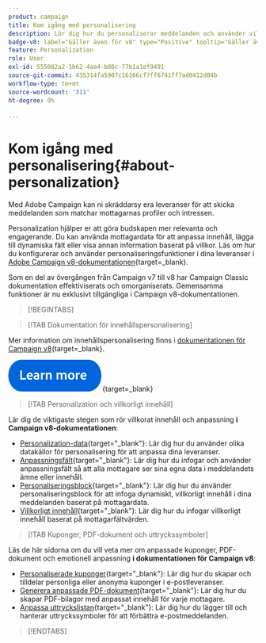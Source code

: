 ```yaml
---
product: campaign
title: Kom igång med personalisering
description: Lär dig hur du personaliserar meddelanden och använder villkorat innehåll i Campaign
badge-v8: label="Gäller även för v8" type="Positive" tooltip="Gäller även Campaign v8"
feature: Personalization
role: User
exl-id: 555082a2-1b62-4aa4-b80c-77b1a1ef9491
source-git-commit: 435314fa5907c16166cf7ff6741ff7ad0412d04b
workflow-type: tm+mt
source-wordcount: '311'
ht-degree: 0%

---
```


# Kom igång med personalisering{#about-personalization}

Med Adobe Campaign kan ni skräddarsy era leveranser för att skicka meddelanden som matchar mottagarnas profiler och intressen.

Personalization hjälper er att göra budskapen mer relevanta och engagerande. Du kan använda mottagardata för att anpassa innehåll, lägga till dynamiska fält eller visa annan information baserat på villkor. Läs om hur du konfigurerar och använder personaliseringsfunktioner i dina leveranser i [Adobe Campaign v8-dokumentationen](https://experienceleague.adobe.com/docs/campaign/campaign-v8/send/personalize/personalize.html){target=_blank}.

Som en del av övergången från Campaign v7 till v8 har Campaign Classic dokumentation effektiviserats och omorganiserats. Gemensamma funktioner är nu exklusivt tillgängliga i Campaign v8-dokumentationen.

>[!BEGINTABS]

>[!TAB Dokumentation för innehållspersonalisering]

Mer information om innehållspersonalisering finns i [dokumentationen för Campaign v8](https://experienceleague.adobe.com/docs/campaign/campaign-v8/send/personalize/personalize.html){target=_blank}.


[![bild](../../assets/do-not-localize/learn-more-button.svg)](https://experienceleague.adobe.com/docs/campaign/campaign-v8/send/personalize/personalize.html){target=_blank}


>[!TAB Personalization och villkorligt innehåll]

Lär dig de viktigaste stegen som rör villkorat innehåll och anpassning **i Campaign v8-dokumentationen**:

* [Personalization-data](https://experienceleague.adobe.com/docs/campaign/campaign-v8/send/personalize/personalization-data.html){target="_blank"}: Lär dig hur du använder olika datakällor för personalisering för att anpassa dina leveranser.
* [Anpassningsfält](https://experienceleague.adobe.com/docs/campaign/campaign-v8/send/personalize/personalization-fields.html){target="_blank"}: Lär dig hur du infogar och använder anpassningsfält så att alla mottagare ser sina egna data i meddelandets ämne eller innehåll.
* [Personaliseringsblock](https://experienceleague.adobe.com/docs/campaign/campaign-v8/send/personalize/personalization-blocks.html){target="_blank"}: Lär dig hur du använder personaliseringsblock för att infoga dynamiskt, villkorligt innehåll i dina meddelanden baserat på mottagardata.
* [Villkorligt innehåll](https://experienceleague.adobe.com/docs/campaign/campaign-v8/send/personalize/conditions.html){target="_blank"}: Lär dig hur du infogar villkorligt innehåll baserat på mottagarfältvärden.

>[!TAB Kuponger, PDF-dokument och uttryckssymboler]

Läs de här sidorna om du vill veta mer om anpassade kuponger, PDF-dokument och emotionell anpassning **i dokumentationen för Campaign v8**:

* [Personaliserade kuponger](https://experienceleague.adobe.com/docs/campaign/campaign-v8/send/personalize/ppersonalized-coupons.html){target="_blank"}: Lär dig hur du skapar och tilldelar personliga eller anonyma kuponger i e-postleveranser.
* [Generera anpassade PDF-dokument](https://experienceleague.adobe.com/docs/campaign/campaign-v8/send/personalize/generating-personalized-pdf-documents.html){target="_blank"}: Lär dig hur du skapar PDF-bilagor med anpassat innehåll för varje mottagare.
* [Anpassa uttryckslistan](https://experienceleague.adobe.com/docs/campaign/campaign-v8/send/personalize/customizing-emoticon-list.html){target="_blank"}: Lär dig hur du lägger till och hanterar uttryckssymboler för att förbättra e-postmeddelanden.

>[!ENDTABS]





<!--
Adobe Campaign lets you mass deliver personalized electronic messages to a target population.

Before starting sending emails:

* Make sure recipient profiles contain at least an email address.
* Learn more about the Adobe Campaign [Delivery best practices](delivery-best-practices.md).
* Read out these sections to learn more about Deliverability: [Deliverability management in Campaign](about-deliverability.md) and [Deliverability best practices guide](https://experienceleague.adobe.com/docs/deliverability-learn/deliverability-best-practice-guide/introduction.html).

The key steps to send an email are as follows:

* [Create an email delivery](creating-an-email-delivery.md)
* [Define the target population](steps-defining-the-target-population.md)
* [Define the email content](defining-the-email-content.md)
* [Send the email](sending-messages.md)
* [Monitor the delivery](about-delivery-monitoring.md)

The sections below provide information that is specific to the email channel. For global information on how to create a delivery, refer to [this section](steps-about-delivery-creation-steps.md).
-->
